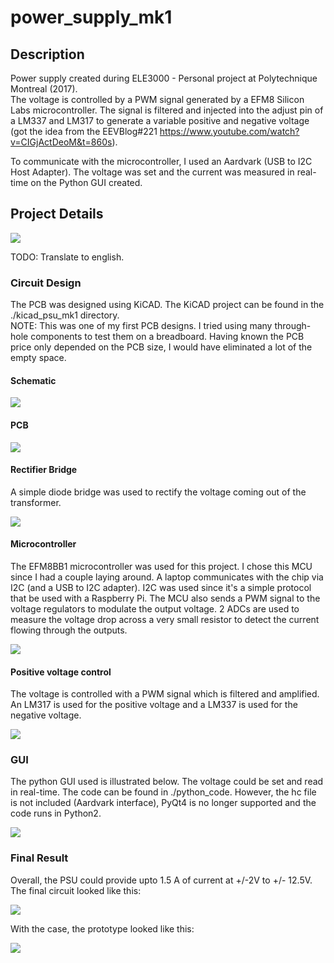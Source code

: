 # power_supply_mk1

## Description

Power supply created during ELE3000 - Personal project at Polytechnique Montreal (2017).  
The voltage is controlled by a PWM signal generated by a EFM8 Silicon Labs microcontroller. The signal is filtered and injected into the adjust pin of a LM337 and LM317 to generate a variable positive and negative voltage (got the idea from the EEVBlog#221 https://www.youtube.com/watch?v=CIGjActDeoM&t=860s). 

To communicate with the microcontroller, I used an Aardvark (USB to I2C Host Adapter). The voltage was set and the current was measured in real-time on the Python GUI created.

## Project Details

![](images/PSU_architecture.jpg)

TODO: Translate to english.

### Circuit Design

The PCB was designed using KiCAD. The KiCAD project can be found in the ./kicad_psu_mk1 directory.  
NOTE: This was one of my first PCB designs. I tried using many through-hole components to test them on a breadboard. Having known the PCB price only depended on the PCB size, I would have eliminated a lot of the empty space.

#### Schematic

![](images/pcb_schematic.PNG)

#### PCB

![](images/pcb_layout.PNG)

#### Rectifier Bridge

A simple diode bridge was used to rectify the voltage coming out of the transformer.

![](images/rectifier_bridge.png)

#### Microcontroller

The EFM8BB1 microcontroller was used for this project. I chose this MCU since I had a couple laying around. A laptop communicates with the chip via I2C (and a USB to I2C adapter). I2C was used since it's a simple protocol that be used with a Raspberry Pi. The MCU also sends a PWM signal to the voltage regulators to modulate the output voltage.
2 ADCs are used to measure the voltage drop across a very small resistor to detect the current flowing through the outputs.

![](images/mcu_circuit.png)

#### Positive voltage control

The voltage is controlled with a PWM signal which is filtered and amplified. An LM317 is used for the positive voltage and a LM337 is used for the negative voltage.

![](images/pos_voltage_control.png)

### GUI

The python GUI used is illustrated below. The voltage could be set and read in real-time. The code can be found in ./python_code. However, the hc file is not included (Aardvark interface), PyQt4 is no longer supported and the code runs in Python2. 

![](images/gui_pic.png)

### Final Result

Overall, the PSU could provide upto 1.5 A of current at +/-2V to +/- 12.5V. The final circuit looked like this:

![](images/pcb_layout.jpg)

With the case, the prototype looked like this:

![](images/final_case.jpg)



